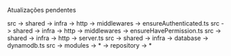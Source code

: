 Atualizações pendentes

src -> shared -> infra -> http -> middlewares -> ensureAuthenticated.ts
src -> shared -> infra -> http -> middlewares -> ensureHavePermission.ts
src -> shared -> infra -> http -> server.ts
src -> shared -> infra -> database -> dynamodb.ts
src -> modules -> \* -> repository -> \*
